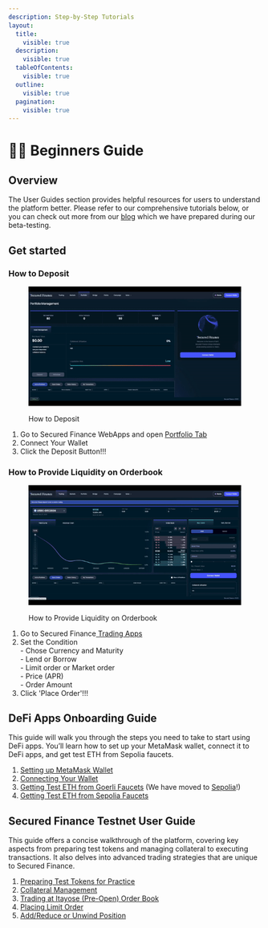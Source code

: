```yaml
---
description: Step-by-Step Tutorials
layout:
  title:
    visible: true
  description:
    visible: true
  tableOfContents:
    visible: true
  outline:
    visible: true
  pagination:
    visible: true
---
```


# 🧙‍♂️ Beginners Guide

## Overview <a href="#id-898b" id="id-898b"></a>

The User Guides section provides helpful resources for users to understand the platform better. Please refer to our comprehensive tutorials below, or you can check out more from our [blog](https://blog.secured.finance/) which we have prepared during our beta-testing.

## Get started

### How to Deposit

<figure><img src="../.gitbook/assets/Deposit-x1.7mp4-ezgif.com-video-to-gif-converter.gif" alt=""><figcaption><p>How to Deposit</p></figcaption></figure>

1. Go to Secured Finance WebApps and open [Portfolio Tab](https://app.secured.finance/portfolio/)
2. Connect Your Wallet
3. Click the Deposit Button!!!

### How to Provide Liquidity on Orderbook

<figure><img src="../.gitbook/assets/LPonOrderbookx1.5-ezgif.com-video-to-gif-converter.gif" alt=""><figcaption><p>How to Provide Liquidity on Orderbook</p></figcaption></figure>

1. Go to Secured Finance[ Trading Apps](https://app.secured.finance/)
2. Set the Condition\
   \- Chose Currency and Maturity\
   \- Lend or Borrow\
   \- Limit order or Market order\
   \- Price (APR)\
   \- Order Amount
3. Click 'Place Order'!!!

## DeFi Apps Onboarding Guide <a href="#id-898b" id="id-898b"></a>

This guide will walk you through the steps you need to take to start using DeFi apps. You’ll learn how to set up your MetaMask wallet, connect it to DeFi apps, and get test ETH from Sepolia faucets.

1. [Setting up MetaMask Wallet](https://blog.secured.finance/setting-up-metamask-wallet-417336bfc9ce)
2. [Connecting Your Wallet](https://blog.secured.finance/connecting-your-wallet-c7d3c624d364)
3. [Getting Test ETH from Goerli Faucets](https://blog.secured.finance/getting-test-eth-from-goerli-faucets-c29cce5a17b0) (We have moved to [Sepolia](https://blog.secured.finance/introducing-secured-finance-to-sepolia-4c93c8c3d79c)!)
4. [Getting Test ETH from Sepolia Faucets](https://blog.secured.finance/getting-test-eth-from-sepolia-faucets-5aafd96ccdbe)

## Secured Finance Testnet User Guide <a href="#f67b" id="f67b"></a>

This guide offers a concise walkthrough of the platform, covering key aspects from preparing test tokens and managing collateral to executing transactions. It also delves into advanced trading strategies that are unique to Secured Finance.

1. [Preparing Test Tokens for Practice](https://blog.secured.finance/preparing-test-tokens-to-play-bd93c7232dde)
2. [Collateral Management](https://blog.secured.finance/collateral-management-e82fa98c53f0)
3. [Trading at Itayose (Pre-Open) Order Book](https://blog.secured.finance/trading-at-pre-open-order-book-itayose-f9ae35663667)
4. [Placing Limit Order](https://blog.secured.finance/placing-limit-order-aeb81431af6f)
5. [Add/Reduce or Unwind Position](https://blog.secured.finance/add-reduce-or-unwind-position-266633e74978)

